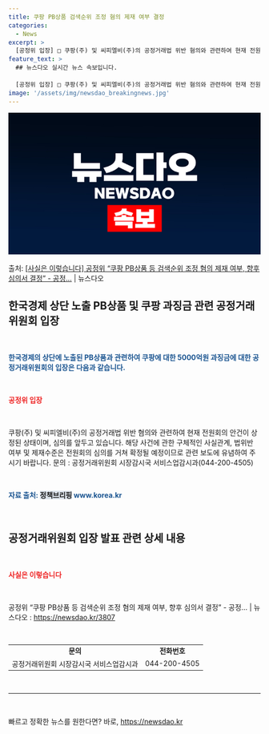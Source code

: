 ```yaml
---
title: 쿠팡 PB상품 검색순위 조정 혐의 제재 여부 결정
categories:
  - News
excerpt: >
  [공정위 입장] □ 쿠팡(주) 및 씨피엘비(주)의 공정거래법 위반 혐의와 관련하여 현재 전원회의 안건이 상정…
feature_text: >
  ## 뉴스다오 실시간 뉴스 속보입니다.

  [공정위 입장] □ 쿠팡(주) 및 씨피엘비(주)의 공정거래법 위반 혐의와 관련하여 현재 전원회의 안건이 상정…
image: '/assets/img/newsdao_breakingnews.jpg'
---
```


![뉴스다오 속보](/assets/img/newsdao_breakingnews.jpg)

<p>출처: <a href="https://newsdao.kr/3807" rel="dofollow">[사실은 이렇습니다] 공정위 “쿠팡 PB상품 등 검색순위 조정 혐의 제재 여부, 향후 심의서 결정” - 공정…</a> | 뉴스다오</p>

<h2 data-ke-size="size26">한국경제 상단 노출 PB상품 및 쿠팡 과징금 관련 공정거래위원회 입장</h2>
<p data-ke-size="size16">&nbsp;</p>
<p data-ke-size="size16"><b><span style="color: #1a5490;">한국경제의 상단에 노출된 PB상품과 관련하여 쿠팡에 대한 5000억원 과징금에 대한 공정거래위원회의 입장은 다음과 같습니다.</span></b></p>
<p data-ke-size="size16">&nbsp;</p>
<p data-ke-size="size16"><b><span style="color: #ee2323;">공정위 입장</span></b></p>
<p data-ke-size="size16">&nbsp;</p>
<p data-ke-size="size16">쿠팡(주) 및 씨피엘비(주)의 공정거래법 위반 혐의와 관련하여 현재 전원회의 안건이 상정된 상태이며, 심의를 앞두고 있습니다. 해당 사건에 관한 구체적인 사실관계, 법위반 여부 및 제재수준은 전원회의 심의를 거쳐 확정될 예정이므로 관련 보도에 유념하여 주시기 바랍니다. 문의 : 공정거래위원회 시장감시국 서비스업감시과(044-200-4505)</p>
<p data-ke-size="size16">&nbsp;</p>
<p data-ke-size="size16"><b><span style="color: #1a5490;">자료 출처:</span></b><b><span style="color: #1a5490;"> </span></b><b><span style="background-color: #21538527;">정책브리핑</span></b><b><span style="color: #1a5490;"> </span></b><b><span style="color: #1a5490;">www.korea.kr</span></b></p>
<p data-ke-size="size16">&nbsp;</p>

<h2 data-ke-size="size26">공정거래위원회 입장 발표 관련 상세 내용</h2>
<p data-ke-size="size16">&nbsp;</p>
<p data-ke-size="size16"><b><span style="color: #ee2323;">사실은 이렇습니다</span></b></p>
<p data-ke-size="size16">&nbsp;</p>
<p data-ke-size="size16">공정위 “쿠팡 PB상품 등 검색순위 조정 혐의 제재 여부, 향후 심의서 결정” - 공정… | 뉴스다오 : <a href="https://newsdao.kr/3807">https://newsdao.kr/3807</a></p>
<p data-ke-size="size16">&nbsp;</p>

<table>
<tbody>
<tr>
<td style="text-align: center; height: 17px;"><b>문의</b></td>
<td style="text-align: center; height: 17px;"><b>전화번호</b></td>
</tr>
<tr>
<td style="text-align: center; height: 17px;">공정거래위원회 시장감시국 서비스업감시과</td>
<td style="text-align: center; height: 17px;">044-200-4505</td>
</tr>
</tbody>
</table>
<p data-ke-size="size16">&nbsp;</p>
<hr>
<p data-ke-size="size16">&nbsp;</p> 

빠르고 정확한 뉴스를 원한다면? 바로, <a href="https://newsdao.kr" rel="dofollow">https://newsdao.kr</a>


